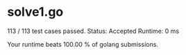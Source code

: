 # solve1.go

113 / 113 test cases passed.
Status: Accepted
Runtime: 0 ms

Your runtime beats 100.00 % of golang submissions.

